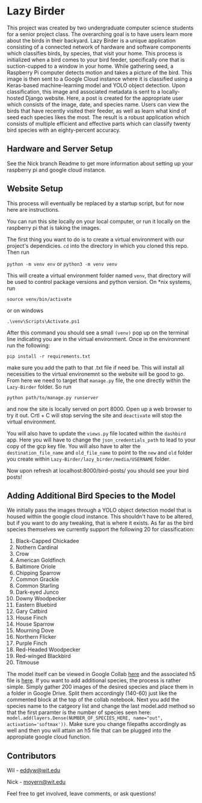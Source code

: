 # Lazy Birder
This project was created by two undergraduate computer science students for a senior project class. The overarching goal is to have users learn more about the birds in their backyard. Lazy Birder is a unique application consisting of a connected network of hardware and software components which classifies birds, by species, that visit your home. This process is initialized when a bird comes to your bird feeder, specifically one that is suction-cupped to a window in your home. While gathering seed, a Raspberry Pi computer detects motion and takes a picture of the bird. This image is then sent to a Google Cloud instance where it is classified using a Keras-based machine-learning model and YOLO object detection. Upon classification, this image and associated metadata is sent to a locally-hosted Django website. Here, a post is created for the appropriate user which consists of the image, date, and species name. Users can view the birds that have recently visited their feeder, as well as learn what kind of seed each species likes the most. The result is a robust application which consists of multiple efficient and effective parts which can classify twenty bird species with an eighty-percent accuracy.

## Hardware and Server Setup
See the Nick branch Readme to get more information about setting up your raspberry pi and google cloud instance.

## Website Setup
This process will eventually be replaced by a startup script, but for now here are instructions.

You can run this site locally on your local computer, or run it locally on the raspberry pi that is taking the images.

The first thing you want to do is to create a virtual environment with our project's dependicies. `cd` into the directory in which you cloned this repo. Then run

`python -m venv env` or `python3 -m venv venv`

This will create a virtual environment folder named `venv`, that directory will be used to control package versions and python version. On *nix systems, run 

`source venv/bin/activate`

or on windows

`.\venv\Scripts\Activate.ps1`

After this command you should see a small `(venv)` pop up on the terminal line indicating you are in the virtual
environment. Once in the environment run the following:

`pip install -r requirements.txt`

make sure you add the path to that .txt file if need be. This will install all necessities to the virtual environemnt so the website will be good to go. From here we need to target that `manage.py` file, the one directly within the `Lazy-Birder` folder. So run 

`python path/to/manage.py runserver`

and now the site is locally served on port 8000. Open up a web browser to try it out. Crtl + C will stop serving the site and `deactivate` will stop the virtual environment. 

You will also have to update the `views.py` file located within the `dashbird` app. 
Here you will have to change the `json_credentials_path` to lead to your copy of the gcp key file.
You will also have to alter the `destination_file_name` and `old_file_name` to point to the `new` and `old` 
folder you create within `Lazy-Birder/lazy_birder/media/USERNAME` folder. 

Now upon refresh at localhost:8000/bird-posts/ you should see your bird posts!
## Adding Additional Bird Species to the Model

We initially pass the images through a YOLO object detection model that is housed within the google cloud instance. This shouldn't have to be altered, but if you want to do any tweaking, that is where it exists. As far as the bird species themselves we currently support the following 20 for classification:

1. Black-Capped Chickadee
2. Nothern Cardinal
3. Crow
4. American Goldfinch
5. Baltimore Oriole
6. Chipping Sparrow
7. Common Grackle
8. Common Starling
9. Dark-eyed Junco
10. Downy Woodpecker
11. Eastern Bluebird
12. Gary Catbird
13. House Finch
14. House Sparrow
15. Mourning Dove
16. Northern Flicker
17. Purple Finch
18. Red-Headed Woodpecker
19. Red-winged Blackbird
20. Titmouse

The model itself can be viewed in Google Collab [here](https://colab.research.google.com/drive/100PuqHGiwl6Ii7cHvhAnM17dI2dNnx1r?usp=sharing) and the associated h5 file is [here](https://drive.google.com/file/d/1-4lc0EVuAF9CMc5Md6LHbXyVVVXaQ3YK/view?usp=sharing). If you want to add additional species, the process is rather simple. Simply gather 200 images of the desired species and place them in a folder in Google Drive. Split them accordingly (140-60) just like the commented block at the top of the collab notebook. Next you add the species name to the catgeory list and change the last model.add method so that the first paramter is the number of species seen here:
`model.add(layers.Dense(NUMBER_OF_SPECIES_HERE, name="out", activation='softmax'))`. Make sure you change filepaths accordingly as well and then you will attain an h5 file that can be plugged into the appropiate google cloud function.

## Contributors
Wil - eddyw@wit.edu

Nick - moyern@wit.edu

Feel free to get involved, leave comments, or ask questions!